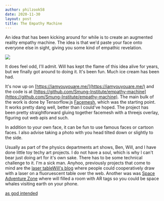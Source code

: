 ```yaml
---
author: philzook58
date: 2020-11-30
layout: post
title: The Empathy Machine
---
```


An idea that has been kicking around for while is to create an augmented reality empathy machine. The idea is that we'd paste your face onto everyone else in sight, giving you some kind of empathic revelation. 

![](/assets/bobby_ben.gif)

It does feel odd, I'll admit. Will has kept the flame of this idea alive for years, but we finally got around to doing it. It's been fun. Much ice cream has been had.

It's now up on [https://iamyouyouare.me/](https://iamyouyouare.me/) and the code is at [https://github.com/Smung-Institute/empathy-machine](https://github.com/Smung-Institute/empathy-machine). The main bulk of the work is done by Tensorflow.js [Facemesh](https://github.com/tensorflow/tfjs-models/tree/master/facemesh), which was the starting point. It works pretty dang well, better than I could've hoped. The project has been pretty straightforward gluing together facemesh with a threejs overlay, figuring out web apis and such.

In addition to your own face, it can be fun to use famous faces or cartoon faces. I also advise taking a photo with you head tilted down or slightly to the side.

Usually as part of the physics departments art shows, Ben, Will, and I have done little toy techy art projects. I do not have a soul, which is why I can't bear just doing art for it's own sake. There has to be some technical challenge to it. I'm a sick man.
Anyhoo, previously projects that come to mind are the [laser table](https://hackaday.io/project/8556-laser-table)[Will's blog](https://willmaulbetsch.com/portfolio/laser-table/)  where people could cooperatively draw with a laser on a fluoruescent table over the web.
Another was was [Space Adventure Zone](https://willmaulbetsch.com/portfolio/orrey/) where will filled a room with AR tags so you could be space whales visiting earth on your phone.

[as god intended](https://twitter.com/SandMouth/status/1318354659707252736?s=20)
